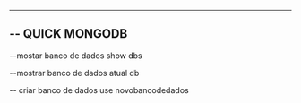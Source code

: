 --------------------------------------
-- QUICK MONGODB
--------------------------------------
--mostar banco de dados
show dbs

--mostrar banco de dados atual
db

-- criar banco de dados
use novobancodedados
